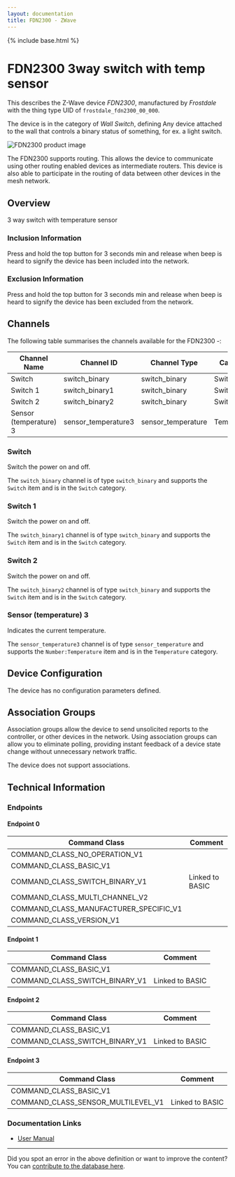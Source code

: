 ```yaml
---
layout: documentation
title: FDN2300 - ZWave
---
```


{% include base.html %}

# FDN2300 3way switch with temp sensor
This describes the Z-Wave device *FDN2300*, manufactured by *Frostdale* with the thing type UID of ```frostdale_fdn2300_00_000```.

The device is in the category of *Wall Switch*, defining Any device attached to the wall that controls a binary status of something, for ex. a light switch.

![FDN2300 product image](https://www.cd-jackson.com/zwave_device_uploads/1090/1090_default.jpg)


The FDN2300 supports routing. This allows the device to communicate using other routing enabled devices as intermediate routers.  This device is also able to participate in the routing of data between other devices in the mesh network.

## Overview

3 way switch with temperature sensor

### Inclusion Information

Press and hold the top button for 3 seconds min and release when beep is heard to signify the device has been included into the network.

### Exclusion Information

Press and hold the top button for 3 seconds min and release when beep is heard to signify the device has been excluded from the network.

## Channels

The following table summarises the channels available for the FDN2300 -:

| Channel Name | Channel ID | Channel Type | Category | Item Type |
|--------------|------------|--------------|----------|-----------|
| Switch | switch_binary | switch_binary | Switch | Switch | 
| Switch 1 | switch_binary1 | switch_binary | Switch | Switch | 
| Switch 2 | switch_binary2 | switch_binary | Switch | Switch | 
| Sensor (temperature) 3 | sensor_temperature3 | sensor_temperature | Temperature | Number:Temperature | 

### Switch
Switch the power on and off.

The ```switch_binary``` channel is of type ```switch_binary``` and supports the ```Switch``` item and is in the ```Switch``` category.

### Switch 1
Switch the power on and off.

The ```switch_binary1``` channel is of type ```switch_binary``` and supports the ```Switch``` item and is in the ```Switch``` category.

### Switch 2
Switch the power on and off.

The ```switch_binary2``` channel is of type ```switch_binary``` and supports the ```Switch``` item and is in the ```Switch``` category.

### Sensor (temperature) 3
Indicates the current temperature.

The ```sensor_temperature3``` channel is of type ```sensor_temperature``` and supports the ```Number:Temperature``` item and is in the ```Temperature``` category.



## Device Configuration

The device has no configuration parameters defined.

## Association Groups

Association groups allow the device to send unsolicited reports to the controller, or other devices in the network. Using association groups can allow you to eliminate polling, providing instant feedback of a device state change without unnecessary network traffic.

The device does not support associations.
## Technical Information

### Endpoints

#### Endpoint 0

| Command Class | Comment |
|---------------|---------|
| COMMAND_CLASS_NO_OPERATION_V1| |
| COMMAND_CLASS_BASIC_V1| |
| COMMAND_CLASS_SWITCH_BINARY_V1| Linked to BASIC|
| COMMAND_CLASS_MULTI_CHANNEL_V2| |
| COMMAND_CLASS_MANUFACTURER_SPECIFIC_V1| |
| COMMAND_CLASS_VERSION_V1| |
#### Endpoint 1

| Command Class | Comment |
|---------------|---------|
| COMMAND_CLASS_BASIC_V1| |
| COMMAND_CLASS_SWITCH_BINARY_V1| Linked to BASIC|
#### Endpoint 2

| Command Class | Comment |
|---------------|---------|
| COMMAND_CLASS_BASIC_V1| |
| COMMAND_CLASS_SWITCH_BINARY_V1| Linked to BASIC|
#### Endpoint 3

| Command Class | Comment |
|---------------|---------|
| COMMAND_CLASS_BASIC_V1| |
| COMMAND_CLASS_SENSOR_MULTILEVEL_V1| Linked to BASIC|

### Documentation Links

* [User Manual](https://www.cd-jackson.com/zwave_device_uploads/1090/FDN2311-1542522.pdf)

---

Did you spot an error in the above definition or want to improve the content?
You can [contribute to the database here](http://www.cd-jackson.com/index.php/zwave/zwave-device-database/zwave-device-list/devicesummary/1090).
